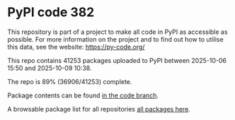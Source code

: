# PyPI code 382

This repository is part of a project to make all code in PyPI as accessible as possible. For more information 
on the project and to find out how to utilise this data, see the website: https://py-code.org/

This repo contains 41253 packages uploaded to PyPI between 
2025-10-06 15:50 and 2025-10-09 10:38.

The repo is 89% (36906/41253) complete.

Package contents can be found [in the code branch](https://github.com/pypi-data/pypi-mirror-382/tree/code/packages).

A browsable package list for all repositories [all packages here](https://py-code.org/repositories/pypi-mirror-382).


